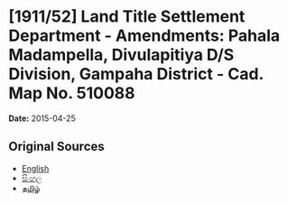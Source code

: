 # [1911/52] Land Title Settlement Department - Amendments: Pahala Madampella, Divulapitiya D/S Division, Gampaha District - Cad. Map No. 510088

**Date:** 2015-04-25

## Original Sources

- [English](https://documents.gov.lk/view/extra-gazettes/2015/4/1911-52_E.pdf)
- [සිංහල](https://documents.gov.lk/view/extra-gazettes/2015/4/1911-52_S.pdf)
- [தமிழ்](https://documents.gov.lk/view/extra-gazettes/2015/4/1911-52_T.pdf)

